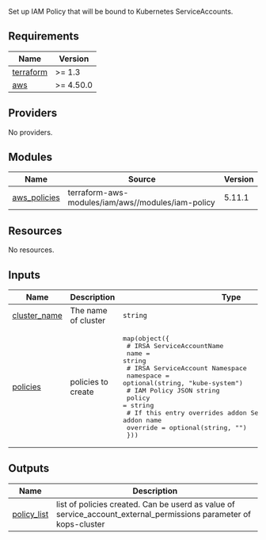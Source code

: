 Set up IAM Policy that will be bound to Kubernetes ServiceAccounts.

## Requirements

| Name | Version |
|------|---------|
| <a name="requirement_terraform"></a> [terraform](#requirement\_terraform) | >= 1.3 |
| <a name="requirement_aws"></a> [aws](#requirement\_aws) | >= 4.50.0 |

## Providers

No providers.

## Modules

| Name | Source | Version |
|------|--------|---------|
| <a name="module_aws_policies"></a> [aws\_policies](#module\_aws\_policies) | terraform-aws-modules/iam/aws//modules/iam-policy | 5.11.1 |

## Resources

No resources.

## Inputs

| Name | Description | Type | Default | Required |
|------|-------------|------|---------|:--------:|
| <a name="input_cluster_name"></a> [cluster\_name](#input\_cluster\_name) | The name of cluster | `string` | n/a | yes |
| <a name="input_policies"></a> [policies](#input\_policies) | policies to create | <pre>map(object({<br>    # IRSA ServiceAccountName<br>    name = string<br>    # IRSA ServiceAccount Namespace<br>    namespace = optional(string, "kube-system")<br>    # IAM Policy JSON string<br>    policy = string<br>    # If this entry overrides addon ServiceAccount, specify addon name<br>    override = optional(string, "")<br>  }))</pre> | `{}` | no |

## Outputs

| Name | Description |
|------|-------------|
| <a name="output_policy_list"></a> [policy\_list](#output\_policy\_list) | list of policies created. Can be userd as value of<br>    service\_account\_external\_permissions parameter of kops-cluster |
